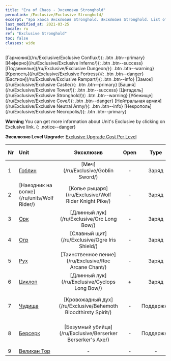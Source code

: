 ```yaml
---
title: "Era of Chaos - Эксклюзив Stronghold"
permalink: /Exclusive/Exclusive Stronghold/
excerpt: "Эра хаоса Эксклюзив Stronghold. Эксклюзив Stronghold. List of Эксклюзив Stronghold in Era of Chaos"
last_modified_at: 2021-03-25
locale: ru
ref: "Exclusive Stronghold"
toc: false
classes: wide
---
```

 [Гармония](/ru/Exclusive/Exclusive Conflux/){: .btn .btn--primary} [Инферно](/ru/Exclusive/Exclusive Inferno/){: .btn .btn--success} [Подземелье](/ru/Exclusive/Exclusive Dungeon/){: .btn .btn--warning} [Крепость](/ru/Exclusive/Exclusive Fortress/){: .btn .btn--danger} [Бастион](/ru/Exclusive/Exclusive Rampart/){: .btn .btn--info} [Замок](/ru/Exclusive/Exclusive Castle/){: .btn .btn--primary} [Башня](/ru/Exclusive/Exclusive Tower/){: .btn .btn--success} [Цитадель](/ru/Exclusive/Exclusive Stronghold/){: .btn .btn--warning} [Убежище](/ru/Exclusive/Exclusive Cove/){: .btn .btn--danger} [Нейтральная армия](/ru/Exclusive/Exclusive Neutral Army/){: .btn .btn--info} [Некрополь](/ru/Exclusive/Exclusive Necropolis/){: .btn .btn--primary} 

**Warning** You can get more information about Unit's Exclusive by clicking on Exclusive link. 
{: .notice--danger}

 **Эксклюзив Level Upgrade:** [Exclusive Upgrade Cost Per Level](/Exclusive/ExclusiveUpgradeCostPerLevel/)

  | Nr |         Unit        | Эксклюзив | Open  |    Type   |  Item to Rank UP      |  Облик   |
  |:---|:--------------------|:-------------:|:-----:|:---------:|:---------------------:|:-------:|
  | 1  | [Гоблин](/ru/units/Goblin/) | [Меч](/ru/Exclusive/Goblin Sword/) | - | Заряд | [Жетон меча](/ru/Items/con_912/) | - |
  | 2  | [Наездник на волке](/ru/units/Wolf Rider/) | [Копье рыцаря](/ru/Exclusive/Wolf Rider Knight Pike/) | - | Заряд | [Жетон Копья рыцаря](/ru/Items/con_916/) | - |
  | 3  | [Орк](/ru/units/Orc/) | [Длинный лук](/ru/Exclusive/Orc Long Bow/) | - | Заряд | [Жетон длинного лука](/ru/Items/con_914/) | - |
  | 4  | [Огр](/ru/units/Ogre/) | [Славный щит](/ru/Exclusive/Ogre Iris Shield/) | - | Заряд | [Жетон славного щита](/ru/Items/con_913/) | - |
  | 5  | [Рух](/ru/units/Roc/) | [Таинственное пение](/ru/Exclusive/Roc Arcane Chant/) | - | Заряд | [Жетон таинственного пения](/ru/Items/con_915/) | - |
  | 6  | [Циклоп](/ru/units/Cyclops/) | [Длинный лук](/ru/Exclusive/Cyclops Long Bow/) | + | Заряд | [Жетон длинного лука](/ru/Items/con_914/) | - |
  | 7  | [Чудище](/ru/units/Behemoth/) | [Кровожадный дух](/ru/Exclusive/Behemoth Bloodthirsty Spirit/) | - | Поддержка | [Жетон Кровожадного духа](/ru/Items/con_982/) | [Особый облик: Кровожадный дух](/ru/Items/con_650/) |
  | 8  | [Берсерк](/ru/units/Berserker/) | [Безумный убийца](/ru/Exclusive/Berserker Berserker's Axe/) | - | Поддержка | [Безумный убийца](/ru/Items/con_983/) | [Особый облик: Безумный убийца](/ru/Items/con_651/) |
  | 9  | [Великан Тор](/ru/units/Troll/) | - | - | - | none | none |
